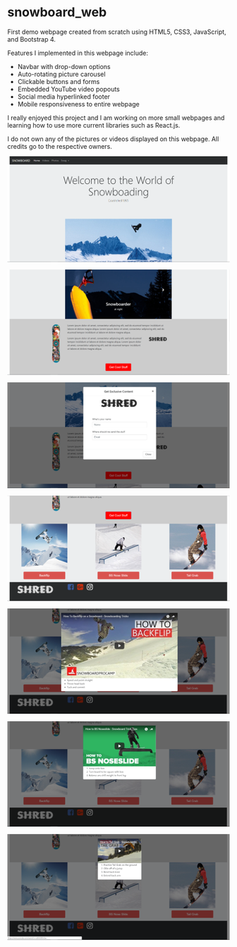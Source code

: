 # snowboard_web
First demo webpage created from scratch using HTML5, CSS3, JavaScript, and Bootstrap 4.

Features I implemented in this webpage include:
  - Navbar with drop-down options
  - Auto-rotating picture carousel
  - Clickable buttons and forms
  - Embedded YouTube video popouts
  - Social media hyperlinked footer
  - Mobile responsiveness to entire webpage
  
I really enjoyed this project and I am working on more small webpages and learning how to use more current libraries such as React.js.

I do not own any of the pictures or videos displayed on this webpage. All credits go to the respective owners.

![Picture 1 of Webpage](/Screenshots/web_1.PNG)

![Picture 2 of Webpage](/Screenshots/web_2.PNG)

![Picture 3 of Webpage](/Screenshots/web_3.PNG)

![Picture 4 of Webpage](/Screenshots/web_4.PNG)

![Picture 5 of Webpage](/Screenshots/web_5.PNG)

![Picture 6 of Webpage](/Screenshots/web_6.PNG)

![Picture 7 of Webpage](/Screenshots/web_7.PNG)
